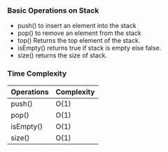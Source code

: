 ### Basic Operations on Stack

-   push() to insert an element into the stack
-   pop() to remove an element from the stack
-   top() Returns the top element of the stack.
-   isEmpty() returns true if stack is empty else false.
-   size() returns the size of stack.

### Time Complexity

| Operations | Complexity |
| ---------- | ---------- |
| push()     | O(1)       |
| pop()      | O(1)       |
| isEmpty()  | O(1)       |
| size()     | O(1)       |
